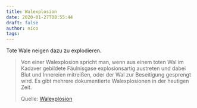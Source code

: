 ```yaml
---
title: Walexplosion
date: 2020-01-27T08:55:44
draft: false
author: nico
tags: 
---
```


Tote Wale neigen dazu zu explodieren.

> Von einer Walexplosion spricht man, wenn aus einem toten Wal im Kadaver
> gebildete Fäulnisgase explosionsartig austreten und dabei Blut und Innereien
> mitreißen, oder der Wal zur Beseitigung gesprengt wird. Es gibt mehrere
> dokumentierte Walexplosionen in der heutigen Zeit.
>
> Quelle: [Walexplosion](https://de.wikipedia.org/wiki/Walexplosion)
